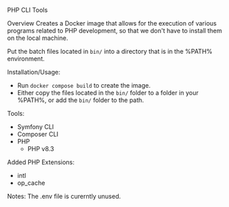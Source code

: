 PHP CLI Tools

Overview
    Creates a Docker image that allows for the execution of various programs related to PHP development, so that we
 don't have to install them on the local machine.

Put the batch files located in `bin/` into a directory that is in the %PATH% environment.

Installation/Usage:
 - Run `docker compose build` to create the image.
 - Either copy the files located in the `bin/` folder to a folder in your %PATH%, or add the `bin/` folder
   to the path.

Tools:
- Symfony CLI
- Composer CLI
- PHP
  - PHP v8.3

Added PHP Extensions:
- intl
- op_cache

Notes:
  The .env file is curerntly unused.